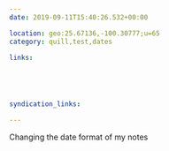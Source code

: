 ```yaml
---
date: 2019-09-11T15:40:26.532+00:00

location: geo:25.67136,-100.30777;u=65
category: quill,test,dates

links:





syndication_links:

---
```

Changing the date format of my notes
